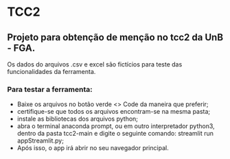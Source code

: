 # TCC2
## Projeto para obtenção de menção no tcc2 da UnB - FGA.
Os dados do arquivos .csv e excel são fictícios para teste das funcionalidades da ferramenta.

### Para testar a ferramenta:
- Baixe os arquivos no botão verde <> Code da maneira que preferir;
- certifique-se que todos os arquivos encontram-se na mesma pasta;
- instale as bibliotecas dos arquivos python;
- abra o terminal anaconda prompt, ou em outro interpretador python3, dentro da pasta tcc2-main e digite o seguinte comando: streamlit run appStreamlit.py;
- Após isso, o app irá abrir no seu navegador principal.




